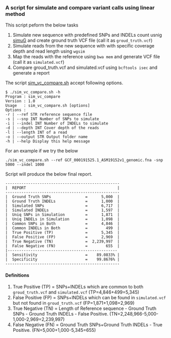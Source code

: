 ### A script for simulate and compare variant calls using linear method

This script peform the below tasks
1. Simulate new sequence with predefined SNPs and INDELs count usnig [simuG](https://github.com/yjx1217/simuG) and create ground truth VCF file (call it as `groud_truth.vcf`)
2. Simulate reads from the new sequence with with specific coverage depth and read length using `wgsim`
3. Map the reads with the reference using `bwa mem` and generate VCF file (call it as `simulated.vcf`)
4. Compare groud_truth.vcf and simulated.vcf using `bcftools isec` and generate a report

The script [sim_vc_compare.sh](https://github.com/nuzla/Pangenome-Graphs-Workshop/blob/main/Scripts/sim_vc_compare.sh) accept following options. 

````
$ ./sim_vc_compare.sh -h
Program : sim_vc_compare
Version : 1.0
Usage   : sim_vc_compare.sh [options]
Options :
-r | --ref STR reference sequence file
-s | --snp INT Number of SNPs to simulate
-i | --indel INT Number of INDELs to simulate
-d | --depth INT Cover depth of the reads
-l | --length INT of a read
-o | --output STR Output folder name
-h | --help Display this help message
````

For an example if we try the below 
```
./sim_vc_compare.sh --ref GCF_000191525.1_ASM19152v1_genomic.fna -snp 5000 --indel 1000
```
Script will produce the below final report.

```
--------------------------------------------------
|  REPORT                                        |
--------------------------------------------------
|  Ground Truth SNPs               =      5,000  |
|  Ground Truth INDELs             =      1,000  |
|  Simulated SNPs                  =      6,717  |
|  Simulated INDELs                =      1,597  |
|  Uniq SNPs in Simulation         =      1,871  |
|  Uniq INDELs in Simulation       =      1,098  |
|  Common SNPs in Both             =      4,846  |
|  Common INDELs in Both           =        499  |
|  True Positive (TP)              =      5,345  |
|  False Positive (FP)             =      2,969  |
|  True Negative (TN)              =  2,239,997  |
|  False Negative (FN)             =        655  |
|------------------------------------------------
|  Sensitivity                     =    89.0833% |
|  Specificity                     =    99.8676% |
--------------------------------------------------
```

#### Definitions
1. True Positive (TP) = SNPs+INDELs which are common to both `groud_truth.vcf` and `simulated.vcf` (TP=4,846+499=5,345)
2. False Positive (FP) = SNPs+INDELs which can be found in `simulated.vcf` but not found in `groud_truth.vcf` (FP=1,871+1,098=2,969)
3. True Negative (TN) = Length of Reference sequence - Ground Truth SNPs - Ground Truth INDELs - False Positive. (TN=2,248,966-5,000-1,000-2,969=2,239,997)
4. False Negative (FN) = Ground Truth SNPs+Ground Truth INDELs - True Positive. (FN=5,000+1,000-5,345=655)

